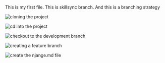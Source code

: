 This is my first file.
This is skillsync branch. And this is a branching strategy

![cloning the project](../Screenshots/clone.png)

![cd into the project](../Screenshots/clone.png)

![checkout to the development branch](../Screenshots/devbranch.png)

![creating a feature branch](../Screenshots/featurebranch.png)

![create the njange.md file](../Screenshots/njangemd.png)
